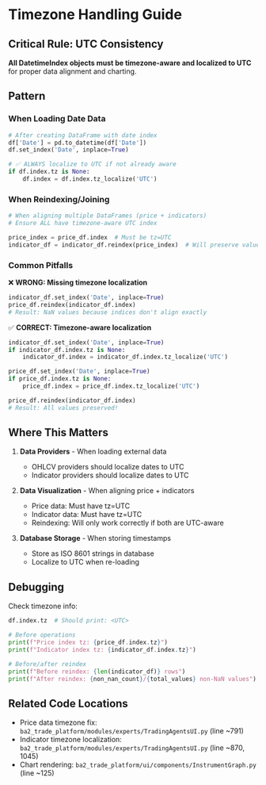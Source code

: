 # Timezone Handling Guide

## Critical Rule: UTC Consistency

**All DatetimeIndex objects must be timezone-aware and localized to UTC** for proper data alignment and charting.

## Pattern

### When Loading Date Data

```python
# After creating DataFrame with date index
df['Date'] = pd.to_datetime(df['Date'])
df.set_index('Date', inplace=True)

# ✅ ALWAYS localize to UTC if not already aware
if df.index.tz is None:
    df.index = df.index.tz_localize('UTC')
```

### When Reindexing/Joining

```python
# When aligning multiple DataFrames (price + indicators)
# Ensure ALL have timezone-aware UTC index

price_index = price_df.index  # Must be tz=UTC
indicator_df = indicator_df.reindex(price_index)  # Will preserve values!
```

### Common Pitfalls

❌ **WRONG: Missing timezone localization**
```python
indicator_df.set_index('Date', inplace=True)
price_df.reindex(indicator_df.index)  
# Result: NaN values because indices don't align exactly
```

✅ **CORRECT: Timezone-aware localization**
```python
indicator_df.set_index('Date', inplace=True)
if indicator_df.index.tz is None:
    indicator_df.index = indicator_df.index.tz_localize('UTC')

price_df.set_index('Date', inplace=True)
if price_df.index.tz is None:
    price_df.index = price_df.index.tz_localize('UTC')

price_df.reindex(indicator_df.index)  
# Result: All values preserved!
```

## Where This Matters

1. **Data Providers** - When loading external data
   - OHLCV providers should localize dates to UTC
   - Indicator providers should localize dates to UTC

2. **Data Visualization** - When aligning price + indicators
   - Price data: Must have tz=UTC
   - Indicator data: Must have tz=UTC
   - Reindexing: Will only work correctly if both are UTC-aware

3. **Database Storage** - When storing timestamps
   - Store as ISO 8601 strings in database
   - Localize to UTC when re-loading

## Debugging

Check timezone info:
```python
df.index.tz  # Should print: <UTC>

# Before operations
print(f"Price index tz: {price_df.index.tz}")
print(f"Indicator index tz: {indicator_df.index.tz}")

# Before/after reindex
print(f"Before reindex: {len(indicator_df)} rows")
print(f"After reindex: {non_nan_count}/{total_values} non-NaN values")
```

## Related Code Locations

- Price data timezone fix: `ba2_trade_platform/modules/experts/TradingAgentsUI.py` (line ~791)
- Indicator timezone localization: `ba2_trade_platform/modules/experts/TradingAgentsUI.py` (line ~870, 1045)
- Chart rendering: `ba2_trade_platform/ui/components/InstrumentGraph.py` (line ~125)
